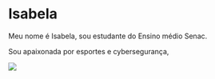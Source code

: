 <h1>Isabela</h1>
<p>Meu nome é Isabela, sou estudante do Ensino médio Senac.</p>
<p>Sou apaixonada por esportes e cybersegurança, </p>
<img src="https://images.app.goo.gl/fiUTyXEAKQPWZeNT9"></img>
<!---
isafernanndes/isafernanndes is a ✨ special ✨ repository because its `README.md` (this file) appears on your GitHub profile.
You can click the Preview link to take a look at your changes.
--->
